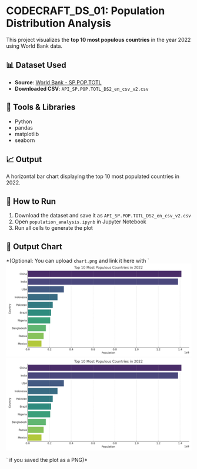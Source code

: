 # CODECRAFT_DS_01: Population Distribution Analysis

This project visualizes the **top 10 most populous countries** in the year 2022 using World Bank data.

## 📊 Dataset Used
- **Source**: [World Bank - SP.POP.TOTL](https://data.worldbank.org/indicator/SP.POP.TOTL)
- **Downloaded CSV**: `API_SP.POP.TOTL_DS2_en_csv_v2.csv`

## 🔧 Tools & Libraries
- Python
- pandas
- matplotlib
- seaborn

## 📈 Output
A horizontal bar chart displaying the top 10 most populated countries in 2022.

## 🚀 How to Run
1. Download the dataset and save it as `API_SP.POP.TOTL_DS2_en_csv_v2.csv`
2. Open `population_analysis.ipynb` in Jupyter Notebook
3. Run all cells to generate the plot

## 📎 Output Chart
*(Optional: You can upload `chart.png` and link it here with `![Chart Output](chart.png)![Chart Output](chart.png)

` if you saved the plot as a PNG)*
